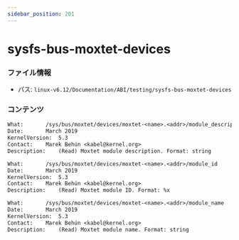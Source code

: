 ```yaml
---
sidebar_position: 201
---
```

# sysfs-bus-moxtet-devices

### ファイル情報

- パス: `linux-v6.12/Documentation/ABI/testing/sysfs-bus-moxtet-devices`

### コンテンツ

```txt
What:		/sys/bus/moxtet/devices/moxtet-<name>.<addr>/module_description
Date:		March 2019
KernelVersion:	5.3
Contact:	Marek Behún <kabel@kernel.org>
Description:	(Read) Moxtet module description. Format: string

What:		/sys/bus/moxtet/devices/moxtet-<name>.<addr>/module_id
Date:		March 2019
KernelVersion:	5.3
Contact:	Marek Behún <kabel@kernel.org>
Description:	(Read) Moxtet module ID. Format: %x

What:		/sys/bus/moxtet/devices/moxtet-<name>.<addr>/module_name
Date:		March 2019
KernelVersion:	5.3
Contact:	Marek Behún <kabel@kernel.org>
Description:	(Read) Moxtet module name. Format: string

```
